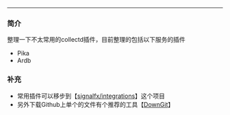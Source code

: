 
---
### 简介

整理一下不太常用的collectd插件，目前整理的包括以下服务的插件
- Pika
- Ardb

### 补充

- 常用插件可以移步到【[signalfx/integrations](https://github.com/signalfx/integrations)】这个项目
- 另外下载Github上单个的文件有个推荐的工具【[DownGit](https://minhaskamal.github.io/DownGit/#/home)】
